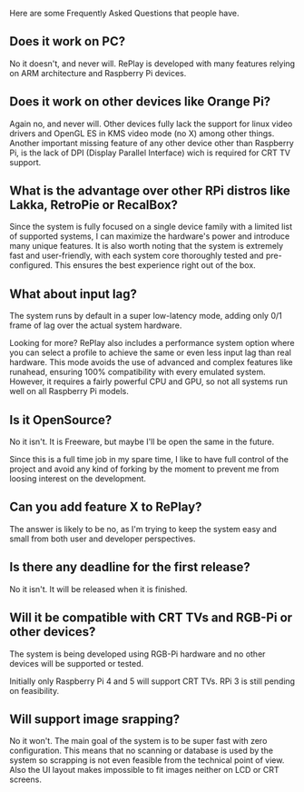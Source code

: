 Here are some Frequently Asked Questions that people have.

## Does it work on PC?
No it doesn't, and never will. RePlay is developed with many features relying on ARM architecture and Raspberry Pi devices.

## Does it work on other devices like Orange Pi?
Again no, and never will. Other devices fully lack the support for linux video drivers and OpenGL ES in KMS video mode (no X) among other things. Another important missing feature of any other device other than Raspberry Pi, is the lack of DPI (Display Parallel Interface) wich is required for CRT TV support.

## What is the advantage over other RPi distros like Lakka, RetroPie or RecalBox?
Since the system is fully focused on a single device family with a limited list of supported systems, I can maximize the hardware's power and introduce many unique features. It is also worth noting that the system is extremely fast and user-friendly, with each system core thoroughly tested and pre-configured. This ensures the best experience right out of the box.

## What about input lag?
The system runs by default in a super low-latency mode, adding only 0/1 frame of lag over the actual system hardware.

Looking for more? RePlay also includes a performance system option where you can select a profile to achieve the same or even less input lag than real hardware. This mode avoids the use of advanced and complex features like runahead, ensuring 100% compatibility with every emulated system. However, it requires a fairly powerful CPU and GPU, so not all systems run well on all Raspberry Pi models.

## Is it OpenSource?
No it isn't. It is Freeware, but maybe I'll be open the same in the future.

Since this is a full time job in my spare time, I like to have full control of the project and avoid any kind of forking by the moment to prevent me from loosing interest on the development.

## Can you add feature X to RePlay?
The answer is likely to be no, as I'm trying to keep the system easy and small from both user and developer perspectives.

## Is there any deadline for the first release?
No it isn't. It will be released when it is finished.

## Will it be compatible with CRT TVs and RGB-Pi or other devices?
The system is being developed using RGB-Pi hardware and no other devices will be supported or tested.

Initially only Raspberry Pi 4 and 5 will support CRT TVs. RPi 3 is still pending on feasibility.

## Will support image srapping?
No it won't. The main goal of the system is to be super fast with zero configuration. This means that no scanning or database is used by the system so scrapping is not even feasible from the technical point of view. Also the UI layout makes impossible to fit images neither on LCD or CRT screens.